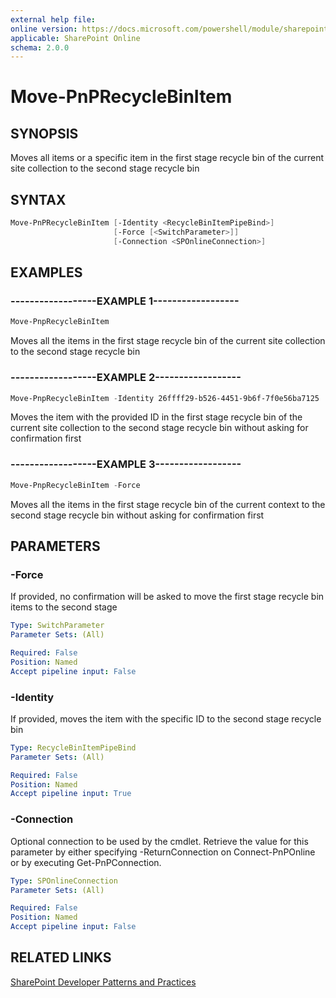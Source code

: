 ```yaml
---
external help file:
online version: https://docs.microsoft.com/powershell/module/sharepoint-pnp/move-pnprecyclebinitem
applicable: SharePoint Online
schema: 2.0.0
---
```


# Move-PnPRecycleBinItem

## SYNOPSIS
Moves all items or a specific item in the first stage recycle bin of the current site collection to the second stage recycle bin

## SYNTAX

```powershell
Move-PnPRecycleBinItem [-Identity <RecycleBinItemPipeBind>]
                       [-Force [<SwitchParameter>]]
                       [-Connection <SPOnlineConnection>]
```

## EXAMPLES

### ------------------EXAMPLE 1------------------
```powershell
Move-PnpRecycleBinItem
```

Moves all the items in the first stage recycle bin of the current site collection to the second stage recycle bin

### ------------------EXAMPLE 2------------------
```powershell
Move-PnpRecycleBinItem -Identity 26ffff29-b526-4451-9b6f-7f0e56ba7125
```

Moves the item with the provided ID in the first stage recycle bin of the current site collection to the second stage recycle bin without asking for confirmation first

### ------------------EXAMPLE 3------------------
```powershell
Move-PnpRecycleBinItem -Force
```

Moves all the items in the first stage recycle bin of the current context to the second stage recycle bin without asking for confirmation first

## PARAMETERS

### -Force
If provided, no confirmation will be asked to move the first stage recycle bin items to the second stage

```yaml
Type: SwitchParameter
Parameter Sets: (All)

Required: False
Position: Named
Accept pipeline input: False
```

### -Identity
If provided, moves the item with the specific ID to the second stage recycle bin

```yaml
Type: RecycleBinItemPipeBind
Parameter Sets: (All)

Required: False
Position: Named
Accept pipeline input: True
```

### -Connection
Optional connection to be used by the cmdlet. Retrieve the value for this parameter by either specifying -ReturnConnection on Connect-PnPOnline or by executing Get-PnPConnection.

```yaml
Type: SPOnlineConnection
Parameter Sets: (All)

Required: False
Position: Named
Accept pipeline input: False
```

## RELATED LINKS

[SharePoint Developer Patterns and Practices](https://aka.ms/sppnp)
